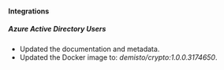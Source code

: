 
#### Integrations

##### Azure Active Directory Users
- Updated the documentation and metadata. 
- Updated the Docker image to: *demisto/crypto:1.0.0.3174650*.
